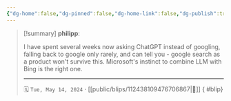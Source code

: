 ```yaml
---
{"dg-home":false,"dg-pinned":false,"dg-home-link":false,"dg-publish":true,"tags":["dgblip"],"disabled rules":["yaml-title","yaml-title-alias","file-name-heading"],"title":"philipp on mastodon @ 2024-05-14","created-date":"2024-05-14T06:49:55","id":112438109476706860,"updated-date":"2025-05-02T08:50:44","dg-path":"blips/112438109476706867.md","permalink":"/blips/112438109476706867/","dgPassFrontmatter":true}
---
```


> [!summary] **philipp**:
>
> I have spent several weeks now asking ChatGPT instead of googling, falling back to google only rarely, and can tell you - google search as a product won't survive this. Microsoft's instinct to combine LLM with Bing is the right one.
> - - -
>
> 🗓️ `Tue, May 14, 2024` · [[public/blips/112438109476706867\|🔗]]
{ #blip}

